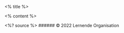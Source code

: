 <grid drag="100 10" drop="top" bg="white" align="left" pad="0 20px">
 <% title %>
</grid>

<grid drag="94 70" drop="3 15" bg="white" style="border-radius:15px"/>

<grid drag="90 66" drop="5 17" align="topleft">

<% content %>

</grid>

<style>
.horizontal_dotted_line{
  border-bottom: 2px dotted gray;
} 
} 
</style>

<grid drag="94 0" drop="3 -6" class="horizontal_dotted_line">
</grid>

<grid drag="100 30" drop="0 64" align="bottomleft" pad="0 30px" >
<%? source %>
</grid>

<grid drag="100 6" drop="bottom">
###### © 2022 Lernende Organisation<!-- element style="font-weight:300" -->
</grid>